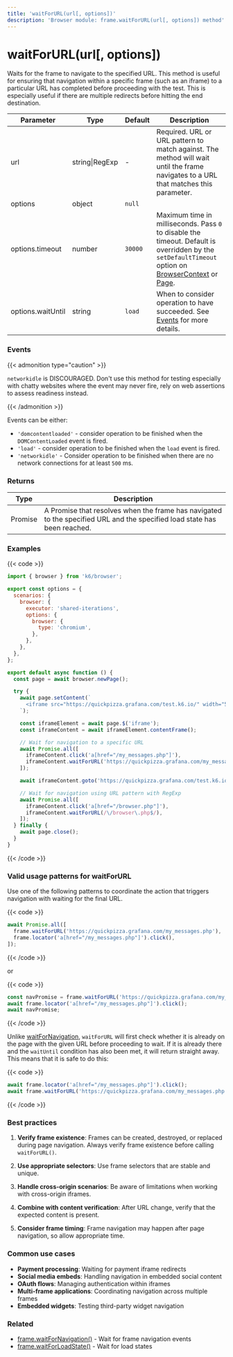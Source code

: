 ```yaml
---
title: 'waitForURL(url[, options])'
description: 'Browser module: frame.waitForURL(url[, options]) method'
---
```


# waitForURL(url[, options])

Waits for the frame to navigate to the specified URL. This method is useful for ensuring that navigation within a specific frame (such as an iframe) to a particular URL has completed before proceeding with the test. This is especially useful if there are multiple redirects before hitting the end destination.

<TableWithNestedRows>

| Parameter         | Type           | Default | Description                                                                                                                                                                                                                                                                                                         |
| ----------------- | -------------- | ------- | ------------------------------------------------------------------------------------------------------------------------------------------------------------------------------------------------------------------------------------------------------------------------------------------------------------------- |
| url               | string\|RegExp | -       | Required. URL or URL pattern to match against. The method will wait until the frame navigates to a URL that matches this parameter.                                                                                                                                                                                 |
| options           | object         | `null`  |                                                                                                                                                                                                                                                                                                                     |
| options.timeout   | number         | `30000` | Maximum time in milliseconds. Pass `0` to disable the timeout. Default is overridden by the `setDefaultTimeout` option on [BrowserContext](https://grafana.com/docs/k6/<K6_VERSION>/javascript-api/k6-browser/browsercontext/) or [Page](https://grafana.com/docs/k6/<K6_VERSION>/javascript-api/k6-browser/page/). |
| options.waitUntil | string         | `load`  | When to consider operation to have succeeded. See [Events](#events) for more details.                                                                                                                                                                                                                               |

</TableWithNestedRows>

### Events

{{< admonition type="caution" >}}

`networkidle` is DISCOURAGED. Don't use this method for testing especially with chatty websites where the event may never fire, rely on web assertions to assess readiness instead.

{{< /admonition >}}

Events can be either:

- `'domcontentloaded'` - consider operation to be finished when the `DOMContentLoaded` event is fired.
- `'load'` - consider operation to be finished when the `load` event is fired.
- `'networkidle'` - Consider operation to be finished when there are no network connections for at least `500` ms.

### Returns

| Type    | Description                                                                                                              |
| ------- | ------------------------------------------------------------------------------------------------------------------------ |
| Promise | A Promise that resolves when the frame has navigated to the specified URL and the specified load state has been reached. |

### Examples

{{< code >}}

<!-- md-k6:skip -->

```javascript
import { browser } from 'k6/browser';

export const options = {
  scenarios: {
    browser: {
      executor: 'shared-iterations',
      options: {
        browser: {
          type: 'chromium',
        },
      },
    },
  },
};

export default async function () {
  const page = await browser.newPage();

  try {
    await page.setContent(`
      <iframe src="https://quickpizza.grafana.com/test.k6.io/" width="50%" height="50%"></iframe>
    `);

    const iframeElement = await page.$('iframe');
    const iframeContent = await iframeElement.contentFrame();

    // Wait for navigation to a specific URL
    await Promise.all([
      iframeContent.click('a[href="/my_messages.php"]'),
      iframeContent.waitForURL('https://quickpizza.grafana.com/my_messages.php'),
    ]);

    await iframeContent.goto('https://quickpizza.grafana.com/test.k6.io/');

    // Wait for navigation using URL pattern with RegExp
    await Promise.all([
      iframeContent.click('a[href="/browser.php"]'),
      iframeContent.waitForURL(/\/browser\.php$/),
    ]);
  } finally {
    await page.close();
  }
}
```

{{< /code >}}

### Valid usage patterns for waitForURL

Use one of the following patterns to coordinate the action that triggers navigation with waiting for the final URL.

{{< code >}}

<!-- eslint-skip -->

```js
await Promise.all([
  frame.waitForURL('https://quickpizza.grafana.com/my_messages.php'),
  frame.locator('a[href="/my_messages.php"]').click(),
]);
```

{{< /code >}}

or

{{< code >}}

<!-- eslint-skip -->

```js
const navPromise = frame.waitForURL('https://quickpizza.grafana.com/my_messages.php');
await frame.locator('a[href="/my_messages.php"]').click();
await navPromise;
```

{{< /code >}}

Unlike [waitForNavigation](https://grafana.com/docs/k6/<K6_VERSION>/javascript-api/k6-browser/page/waitfornavigation), `waitForURL` will first check whether it is already on the page with the given URL before proceeding to wait. If it is already there and the `waitUntil` condition has also been met, it will return straight away. This means that it is safe to do this:

{{< code >}}

<!-- eslint-skip -->

```js
await frame.locator('a[href="/my_messages.php"]').click();
await frame.waitForURL('https://quickpizza.grafana.com/my_messages.php');
```

{{< /code >}}

### Best practices

1. **Verify frame existence**: Frames can be created, destroyed, or replaced during page navigation. Always verify frame existence before calling `waitForURL()`.

2. **Use appropriate selectors**: Use frame selectors that are stable and unique.

3. **Handle cross-origin scenarios**: Be aware of limitations when working with cross-origin iframes.

4. **Combine with content verification**: After URL change, verify that the expected content is present.

5. **Consider frame timing**: Frame navigation may happen after page navigation, so allow appropriate time.

### Common use cases

- **Payment processing**: Waiting for payment iframe redirects
- **Social media embeds**: Handling navigation in embedded social content
- **OAuth flows**: Managing authentication within iframes
- **Multi-frame applications**: Coordinating navigation across multiple frames
- **Embedded widgets**: Testing third-party widget navigation

### Related

- [frame.waitForNavigation()](https://grafana.com/docs/k6/<K6_VERSION>/javascript-api/k6-browser/frame/waitfornavigation/) - Wait for frame navigation events
- [frame.waitForLoadState()](https://grafana.com/docs/k6/<K6_VERSION>/javascript-api/k6-browser/frame/waitforloadstate/) - Wait for load states
